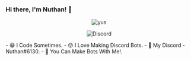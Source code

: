 ### Hi there, I'm Nuthan! 👋
<p align="center"> <img src="https://komarev.com/ghpvc/?username=legend-js-dev" alt="yus" /> </p>
<p align="center"> <img src="https://discord.c99.nl/widget/theme-3/772858721700806707.png" alt="Discord" /> </p>
- 😁 I Code Sometimes.
- 😜 I Love Making Discord Bots.
- 💬 My Discord - Nuthan#6130.
- 🤖 You Can Make Bots With Me!.
